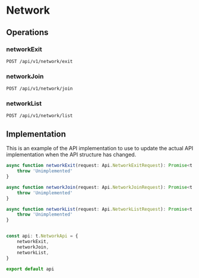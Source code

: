 # Network


## Operations

### networkExit

```http
POST /api/v1/network/exit
```


### networkJoin

```http
POST /api/v1/network/join
```


### networkList

```http
POST /api/v1/network/list
```


## Implementation

This is an example of the API implementation to use to update the actual API implementation
when the API structure has changed.

```typescript
async function networkExit(request: Api.NetworkExitRequest): Promise<t.NetworkExitResponse> {
	throw 'Unimplemented'
}

async function networkJoin(request: Api.NetworkJoinRequest): Promise<t.NetworkJoinResponse> {
	throw 'Unimplemented'
}

async function networkList(request: Api.NetworkListRequest): Promise<t.NetworkListResponse> {
	throw 'Unimplemented'
}


const api: t.NetworkApi = {
	networkExit,
	networkJoin,
	networkList,
}

export default api
```
